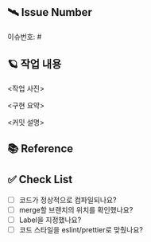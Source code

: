 ## 🛰️ Issue Number
이슈번호: #

## 🪐 작업 내용

<작업 사진>


<구현 요약>


<커밋 설명>



## 📚 Reference


## ✅ Check List
- [ ] 코드가 정상적으로 컴파일되나요?
- [ ] merge할 브랜치의 위치를 확인했나요?
- [ ] Label을 지정했나요?
- [ ] 코드 스타일을 eslint/prettier로 맞췄나요?
